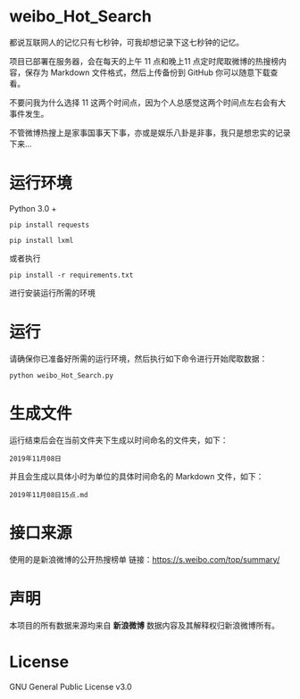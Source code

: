 # weibo_Hot_Search
都说互联网人的记忆只有七秒钟，可我却想记录下这七秒钟的记忆。

项目已部署在服务器，会在每天的上午 11 点和晚上11 点定时爬取微博的热搜榜内容，保存为 Markdown 文件格式，然后上传备份到 GitHub 你可以随意下载查看。

不要问我为什么选择 11 这两个时间点，因为个人总感觉这两个时间点左右会有大事件发生。

不管微博热搜上是家事国事天下事，亦或是娱乐八卦是非事，我只是想忠实的记录下来...

# 运行环境
Python 3.0 +
```
pip install requests

pip install lxml
```
或者执行
```
pip install -r requirements.txt
```
进行安装运行所需的环境

# 运行
请确保你已准备好所需的运行环境，然后执行如下命令进行开始爬取数据：
```
python weibo_Hot_Search.py
```

# 生成文件
运行结束后会在当前文件夹下生成以时间命名的文件夹，如下：
```
2019年11月08日
```
并且会生成以具体小时为单位的具体时间命名的 Markdown 文件，如下：
```
2019年11月08日15点.md
```
# 接口来源
使用的是新浪微博的公开热搜榜单
链接：https://s.weibo.com/top/summary/

# 声明
本项目的所有数据来源均来自 **新浪微博** 数据内容及其解释权归新浪微博所有。

# License
GNU General Public License v3.0
